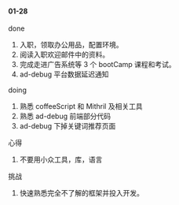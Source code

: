 #### 01-28

done

1. 入职，领取办公用品，配置环境。
2. 阅读入职欢迎邮件中的资料。
3. 完成走进广告系统等 3 个 bootCamp 课程和考试。
4. ad-debug 平台数据延迟通知

doing

1. 熟悉 coffeeScript 和 Mithril 及相关工具
2. 熟悉 ad-debug 前端部分代码
3. ad-debug 下掉关键词推荐页面

心得

1. 不要用小众工具，库，语言

挑战

1. 快速熟悉完全不了解的框架并投入开发。
